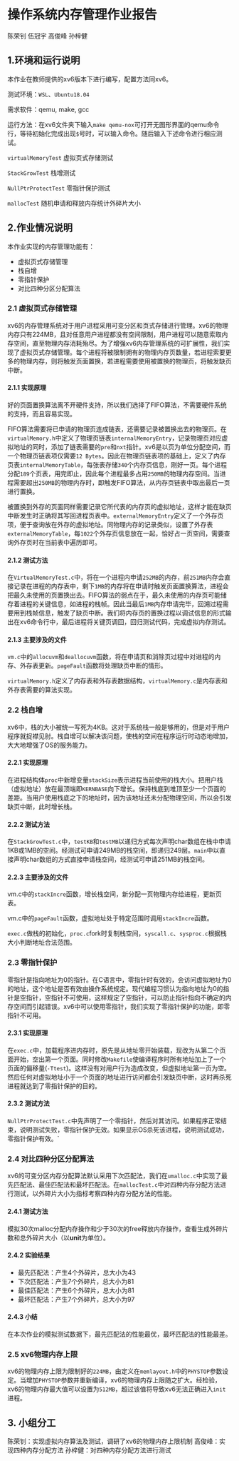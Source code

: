 # 操作系统内存管理作业报告
陈荣钊 伍冠宇 高俊峰 孙梓健

## 1.环境和运行说明
本作业在教师提供的xv6版本下进行编写，配置方法同xv6。

测试环境：`WSL`、`Ubuntu18.04`

需求软件：qemu, make, gcc

运行方法：在xv6文件夹下输入`make qemu-nox`可打开无图形界面的qemu命令行，等待初始化完成出现`$`号时，可以输入命令。随后输入下述命令进行相应测试。

`virtualMemoryTest`     虚拟页式存储测试

`StackGrowTest`         栈增测试

`NullPtrProtectTest`    零指针保护测试

`mallocTest`            随机申请和释放内存统计外碎片大小

## 2.作业情况说明
本作业实现的内存管理功能有：
- 虚拟页式存储管理
- 栈自增
- 零指针保护
- 对比四种分区分配算法

### 2.1 虚拟页式存储管理
xv6的内存管理系统对于用户进程采用可变分区和页式存储进行管理。xv6的物理内存只有224MB，且对任意用户进程都没有空间限制，用户进程可以随意索取内存空间，直至物理内存消耗殆尽。为了增强xv6内存管理系统的可扩展性，我们实现了虚拟页式存储管理。每个进程将被限制拥有的物理内存页数量，若进程索要更多的物理内存，则将触发页面置换，若进程需要使用被置换的物理页，将触发缺页中断。

#### 2.1.1 实现原理
好的页面置换算法离不开硬件支持，所以我们选择了FIFO算法，不需要硬件系统的支持，而且容易实现。

FIFO算法需要将已申请的物理页连成链表，还需要记录被置换出去的物理页。在`virtualMemory.h`中定义了物理页链表`internalMemoryEntry`，记录物理页对应虚拟地址的同时，添加了链表需要的`pre`和`nxt`指针。xv6是以页为单位分配空间，而一个物理页链表项仅需要`12 Bytes`。因此在物理页链表项的基础上，定义了内存页表`internalMemoryTable`，每张表存储`340`个内存页信息，刚好一页。每个进程分配`189`个页表，用完即止，因此每个进程最多占用`250MB`的物理内存空间。当进程需要超出`250MB`的物理内存时，即触发FIFO算法，从内存页链表中取出最后一页进行置换。

被置换到外存的页面同样需要记录它所代表的内存页的虚拟地址，这样才能在缺页中断发生时正确将其写回进程页表中。`externalMemoryEntry`定义了一个外存页项，便于查询放在外存的虚拟地址。同物理内存的记录类似，设置了外存表`externalMemoryTable`，每`1022`个外存页信息放在一起，恰好占一页空间，需要查询外存页时在当前表中遍历即可。

#### 2.1.2 测试方法
在`VirtualMemoryTest.c`中，将在一个进程内申请`252MB`的内存，前`251MB`内存会直接记录在进程的内存表中，剩下`1MB`的内存将在申请时触发页面置换算法，进程会把最久未使用的页置换出去。FIFO算法的弱点在于，最久未使用的内存页可能储存着进程的关键信息，如进程的栈帧。因此当最后`1MB`内存申请完毕，回溯过程需要用到栈帧信息，触发了缺页中断。我们将内存页的置换过程以调试信息的形式输出在xv6命令行中，最后进程将关键页调回，回归测试代码，完成虚拟内存测试。

#### 2.1.3 主要涉及的文件
`vm.c`中的`allocuvm`和`deallocuvm`函数，将在申请页和消除页过程中对进程的内存、外存表更新。`pageFault`函数将处理缺页中断的情形。

`virtualMemory.h`定义了内存表和外存表数据结构，`virtualMemory.c`是内存表和外存表需要的算法实现。

### 2.2 栈自增
xv6中，栈的大小被统一写死为4KB。这对于系统栈一般是够用的，但是对于用户程序就捉襟见肘。栈自增可以解决该问题，使栈的空间在程序运行时动态地增加，大大地增强了OS的服务能力。

#### 2.2.1 实现原理
在进程结构体`proc`中新增变量`stackSize`表示进程当前使用的栈大小。把用户栈（虚拟地址）放在最顶端即`KERNBASE`向下增长。保持栈底到堆顶至少一个页面的差距。当用户使用栈底之下的地址时，因为该地址还未分配物理空间，所以会引发缺页中断，此时增长栈。

#### 2.2.2 测试方法
在`StackGrowTest.c`中，`testKB`和`testMB`以递归方式每次声明char数组在栈中申请1KB或1MB的空间。经测试可申请249MB的栈空间，即递归249层。`main`中以直接声明char数组的方式直接申请栈空间，经测试可申请251MB的栈空间。

#### 2.2.3 主要涉及的文件
vm.c中的`stackIncre`函数，增长栈空间，新分配一页物理内存给进程，更新页表。

vm.c中的`pageFault`函数，虚拟地址处于特定范围时调用`stackIncre`函数。

`exec.c`做栈的初始化，`proc.c`fork时复制栈空间，`syscall.c`、`sysproc.c`根据栈大小判断地址合法范围。

### 2.3 零指针保护
零指针是指向地址为0的指针。在C语言中，零指针时有效的，会访问虚拟地址为0的地址，这个地址是否有效由操作系统规定。现代编程习惯认为指向地址为0的指针是空指针，空指针不可使用，这样规定了空指针，可以防止指针指向不确定的内存空间而引起错误。xv6中可以使用零指针，我们实现了零指针保护的功能，即零指针不可用。

#### 2.3.1 实现原理
在`exec.c`中，加载程序进内存时，原先是从地址零开始装载，现改为从第二个页面开始，空出第一个页面。同时修改`Makefile`使编译程序时所有地址加上了一个页面的偏移量(`-Ttest`)。这样没有对用户行为造成改变，但虚拟地址第一页为空。然后任何对虚拟地址小于一个页面的地址进行访问都会引发缺页中断，这时再杀死进程就达到了零指针保护的目的。

#### 2.3.2 测试方法
`NullPtrProtectTest.c`中先声明了一个零指针，然后对其访问。如果程序正常结束，说明测试失败，零指针保护无效。如果显示OS杀死该进程，说明测试成功，零指针保护有效。`

### 2.4 对比四种分区分配算法

xv6的可变分区内存分配算法默认采用下次匹配法，我们在`umalloc.c`中实现了最先匹配法、最佳匹配法和最坏匹配法。在`mallocTest.c`中对四种内存分配方法进行测试，以外碎片大小为指标考察四种内存分配方法的性能。

#### 2.4.1 测试方法

模拟30次malloc分配内存操作和少于30次的free释放内存操作，查看生成外碎片数和总外碎片大小（以**unit**为单位）。

#### 2.4.2 实验结果

+ 最先匹配法：产生4个外碎片，总大小为43
+ 下次匹配法：产生7个外碎片，总大小为81
+ 最佳匹配法：产生6个外碎片，总大小为81
+ 最坏匹配法：产生7个外碎片，总大小为97

#### 2.4.3 小结

在本次作业的模拟测试数据下，最先匹配法的性能最优，最坏匹配法的性能最差。

### 2.5 xv6物理内存上限
xv6的物理内存上限为限制好的`224MB`，由定义在`memlayout.h`中的`PHYSTOP`参数设定。当增加`PHYSTOP`参数并重新编译，xv6的物理内存上限随之扩大。经检验，xv6的物理内存最大值可以设置为`512MB`，超过该值将导致xv6无法正确进入`init`进程。

## 3. 小组分工
陈荣钊：实现虚拟内存算法及测试，调研了xv6的物理内存上限机制
高俊峰：实现四种内存分配方法
孙梓健：对四种内存分配方法进行测试